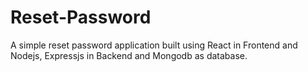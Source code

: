 # Reset-Password
A simple reset password application built using React in Frontend and Nodejs, Expressjs in Backend and Mongodb as database.
